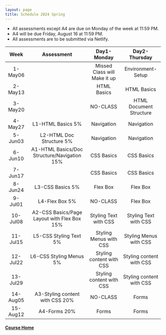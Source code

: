 ```yaml
---
layout: page
title: Schedule 2024 Spring
---
```


- All assessments except A4 are due on Monday of the week at 11:59 PM.
- A4 will be due Friday, August 16 at 11:59 PM.
- All assessments are to be submitted via Netlify.

|Week|Assessment|Day1-Monday|Day2-Thursday|
|:-:|:-:|:-:|:-:|
|1-May06||Missed Class will Make it up|Environment-Setup|
|2-May13||HTML Basics|HTML Basics|
|3-May20||NO-CLASS|HTML Document Structure|
|4-May27|L1-HTML Basics 5%|Navigation|Navigation|
|5-Jun03|L2-HTML Doc Structure 5%|Navigation|Navigation|
|6-Jun10|A1-HTML Basics/Doc Structure/Navigation 15%|CSS Basics|CSS Basics|
|7-Jun17||CSS Basics|CSS Basics|
|8-Jun24|L3-CSS Basics 5%|Flex Box|Flex Box|
|9-Jul01|L4-Flex Box 5%|NO-CLASS|Flex Box|
|10-Jul08|A2-CSS Basics/Page Layout with Flex Box 15%|Styling Text with CSS|Styling Text with CSS|
|11-Jul15|L5-CSS Styling Text 5%|Styling Menus with CSS|Styling Menus with CSS|
|12-Jul22|L6-CSS Styling Menus 5%|Styling content with CSS|Styling content with CSS|
|13-Jul29||Styling content with CSS|Styling content with CSS|
|14-Aug05|A3-Styling content with CSS 20%|NO-CLASS|Forms|
|15-Aug12|A4-Forms 20%|Forms|Forms|


#### [Course Home](./index.md)